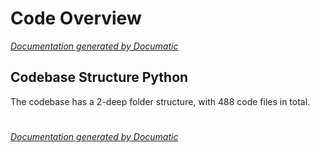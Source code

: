 # Code Overview

[_Documentation generated by Documatic_](https://www.documatic.com)

<!---Documatic-section-Codebase Structure Python-start--->
## Codebase Structure Python

The codebase has a 2-deep folder structure,
                with 488 code files in total.

# #
<!---Documatic-section-Codebase Structure Python-end--->

[_Documentation generated by Documatic_](https://www.documatic.com)